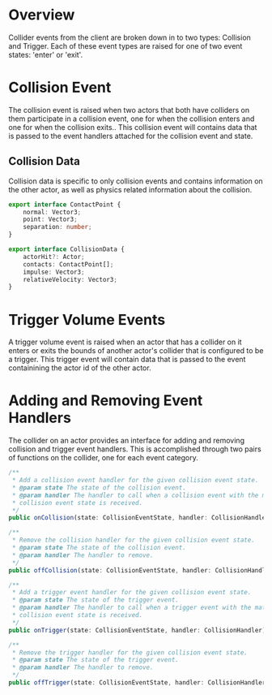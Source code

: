 # Overview

Collider events from the client are broken down in to two types: Collision and Trigger.  Each of these event types are raised for one of two event states: 'enter' or 'exit'.

# Collision Event

The collision event is raised when two actors that both have colliders on them participate in a collision event, one for when the collision enters and one for when the collision exits..  This collision event will contains data that is passed to the event handlers attached for the collision event and state.

## Collision Data

Collision data is specific to only collision events and contains information on the other actor, as well as physics related information about the collision.

```ts
export interface ContactPoint {
    normal: Vector3;
    point: Vector3;
    separation: number;
}

export interface CollisionData {
    actorHit?: Actor;
    contacts: ContactPoint[];
    impulse: Vector3;
    relativeVelocity: Vector3;
}
```

# Trigger Volume Events

A trigger volume event is raised when an actor that has a collider on it enters or exits the bounds of another actor's collider that is configured to be a trigger. This trigger event will contain data that is passed to the event containining the actor id of the other actor.

# Adding and Removing Event Handlers

The collider on an actor provides an interface for adding and removing collision and trigger event handlers.  This is accomplished through two pairs of functions on the collider, one for each event category.

```ts
/**
 * Add a collision event handler for the given collision event state.
 * @param state The state of the collision event.
 * @param handler The handler to call when a collision event with the matching
 * collision event state is received.
 */
public onCollision(state: CollisionEventState, handler: CollisionHandler) {...}

/**
 * Remove the collision handler for the given collision event state.
 * @param state The state of the collision event.
 * @param handler The handler to remove.
 */
public offCollision(state: CollisionEventState, handler: CollisionHandler) {...}

/**
 * Add a trigger event handler for the given collision event state.
 * @param state The state of the trigger event.
 * @param handler The handler to call when a trigger event with the matching
 * collision event state is received.
 */
public onTrigger(state: CollisionEventState, handler: CollisionHandler) {...}

/**
 * Remove the trigger handler for the given collision event state.
 * @param state The state of the trigger event.
 * @param handler The handler to remove.
 */
public offTrigger(state: CollisionEventState, handler: CollisionHandler) {...}
```
